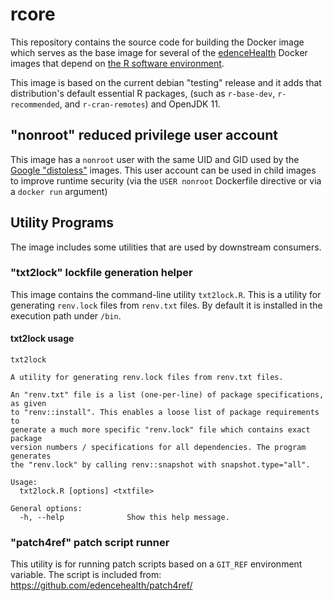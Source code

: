 # rcore

This repository contains the source code for building the Docker image which serves as the base image for several of the [edenceHealth](https://edence.health/) Docker images that depend on [the R software environment](https://www.r-project.org/).

This image is based on the current debian "testing" release and it adds that distribution's default essential R packages, (such as `r-base-dev`, `r-recommended`, and `r-cran-remotes`) and OpenJDK 11.

## "nonroot" reduced privilege user account

This image has a `nonroot` user with the same UID and GID used by the [Google "distoless"](https://github.com/GoogleContainerTools/distroless) images. This user account can be used in child images to improve runtime security (via the `USER nonroot` Dockerfile directive or via a `docker run` argument)

## Utility Programs

The image includes some utilities that are used by downstream consumers.

### "txt2lock" lockfile generation helper

This image contains the command-line utility `txt2lock.R`. This is a utility for generating `renv.lock` files from `renv.txt` files. By default it is installed in the execution path under `/bin`.

#### txt2lock usage

```
txt2lock

A utility for generating renv.lock files from renv.txt files.

An "renv.txt" file is a list (one-per-line) of package specifications, as given
to "renv::install". This enables a loose list of package requirements to
generate a much more specific "renv.lock" file which contains exact package
version numbers / specifications for all dependencies. The program generates
the "renv.lock" by calling renv::snapshot with snapshot.type="all".

Usage:
  txt2lock.R [options] <txtfile>

General options:
  -h, --help              Show this help message.

```

### "patch4ref" patch script runner

This utility is for running patch scripts based on a `GIT_REF` environment variable. The script is included from: <https://github.com/edencehealth/patch4ref/>
